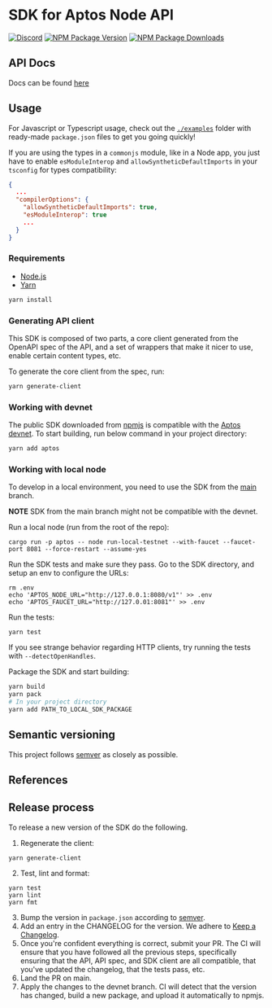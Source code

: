 # SDK for Aptos Node API

[![Discord][discord-image]][discord-url]
[![NPM Package Version][npm-image-version]][npm-url]
[![NPM Package Downloads][npm-image-downloads]][npm-url]

## API Docs

Docs can be found [here][api-doc]

## Usage

For Javascript or Typescript usage, check out the [`./examples`][examples] folder with ready-made `package.json` files to get you going quickly!

If you are using the types in a `commonjs` module, like in a Node app, you just have to enable `esModuleInterop`
and `allowSyntheticDefaultImports` in your `tsconfig` for types compatibility:

```json
{
  ...
  "compilerOptions": {
    "allowSyntheticDefaultImports": true,
    "esModuleInterop": true
    ...
  }
}
```

### Requirements

- [Node.js](https://nodejs.org)
- [Yarn](https://yarnpkg.com/)

```bash
yarn install
```

### Generating API client

This SDK is composed of two parts, a core client generated from the OpenAPI spec of the API, and a set of wrappers that make it nicer to use, enable certain content types, etc.

To generate the core client from the spec, run:

```bash
yarn generate-client
```

### Working with devnet

The public SDK downloaded from [npmjs](https://www.npmjs.com/package/aptos) is compatible with the [Aptos devnet](https://fullnode.devnet.aptoslabs.com). To start building, run below command in your project directory:

```bash
yarn add aptos
```

### Working with local node

To develop in a local environment, you need to use the SDK from the [main](https://github.com/aptos-labs/aptos-core/tree/main/ecosystem/typescript/sdk) branch.

**NOTE**
SDK from the main branch might not be compatible with the devnet.

Run a local node (run from the root of the repo):

```
cargo run -p aptos -- node run-local-testnet --with-faucet --faucet-port 8081 --force-restart --assume-yes
```

Run the SDK tests and make sure they pass. Go to the SDK directory, and setup an env to configure the URLs:

```
rm .env
echo 'APTOS_NODE_URL="http://127.0.0.1:8080/v1"' >> .env
echo 'APTOS_FAUCET_URL="http://127.0.01:8081"' >> .env
```

Run the tests:

```
yarn test
```

If you see strange behavior regarding HTTP clients, try running the tests with `--detectOpenHandles`.

Package the SDK and start building:

```bash
yarn build
yarn pack
# In your project directory
yarn add PATH_TO_LOCAL_SDK_PACKAGE
```

## Semantic versioning

This project follows [semver](https://semver.org/) as closely as possible.

## References

[examples]: https://github.com/aptos-labs/aptos-core/blob/main/ecosystem/typescript/sdk/examples/
[repo]: https://github.com/aptos-labs/aptos-core
[npm-image-version]: https://img.shields.io/npm/v/aptos.svg
[npm-image-downloads]: https://img.shields.io/npm/dm/aptos.svg
[npm-url]: https://npmjs.org/package/aptos
[discord-image]: https://img.shields.io/discord/945856774056083548?label=Discord&logo=discord&style=flat~~~~
[discord-url]: https://discord.gg/aptoslabs
[api-doc]: https://aptos-labs.github.io/ts-sdk-doc/

## Release process

To release a new version of the SDK do the following.

1. Regenerate the client:

```
yarn generate-client
```

2. Test, lint and format:

```
yarn test
yarn lint
yarn fmt
```

3. Bump the version in `package.json` according to [semver](https://semver.org/).
4. Add an entry in the CHANGELOG for the version. We adhere to [Keep a Changelog](https://keepachangelog.com/en/1.0.0/).
5. Once you're confident everything is correct, submit your PR. The CI will ensure that you have followed all the previous steps, specifically ensuring that the API, API spec, and SDK client are all compatible, that you've updated the changelog, that the tests pass, etc.
6. Land the PR on main.
7. Apply the changes to the devnet branch. CI will detect that the version has changed, build a new package, and upload it automatically to npmjs.

